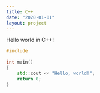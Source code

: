 ```yaml
---
title: C++
date: "2020-01-01"
layout: project
---
```

Hello world in C++!



```c++
#include 
 
int main()
{
    std::cout << "Hello, world!";
    return 0;
}
```
